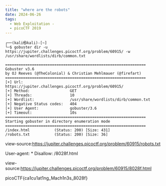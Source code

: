 ```yaml
---
title: "where are the robots"
date: 2024-06-26
tags:
  - Web Exploitation -
  - picoCTF 2019
---
```


```
┌──(kali㉿kali)-[~]
└─$ gobuster dir -u https://jupiter.challenges.picoctf.org/problem/60915/ -w /usr/share/wordlists/dirb/common.txt

===============================================================
Gobuster v3.6
by OJ Reeves (@TheColonial) & Christian Mehlmauer (@firefart)
===============================================================
[+] Url:                     https://jupiter.challenges.picoctf.org/problem/60915/
[+] Method:                  GET
[+] Threads:                 10
[+] Wordlist:                /usr/share/wordlists/dirb/common.txt
[+] Negative Status codes:   404
[+] User Agent:              gobuster/3.6
[+] Timeout:                 10s
===============================================================
Starting gobuster in directory enumeration mode
===============================================================
/index.html           (Status: 200) [Size: 431]
/robots.txt           (Status: 200) [Size: 36]
```

view-source:https://jupiter.challenges.picoctf.org/problem/60915/robots.txt

User-agent: *
Disallow: /8028f.html


view-source:https://jupiter.challenges.picoctf.org/problem/60915/8028f.html

<flag>picoCTF{ca1cu1at1ng_Mach1n3s_8028f}</flag></p>
